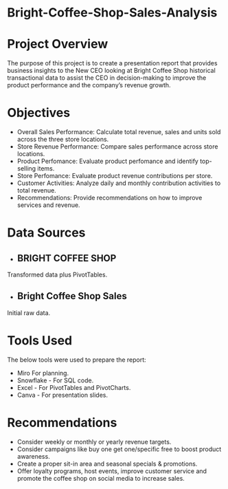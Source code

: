 # Bright-Coffee-Shop-Sales-Analysis

# Project Overview

The purpose of this project is to create a presentation report that provides business insights to the New CEO looking at Bright Coffee Shop historical transactional data to assist the CEO in decision-making to improve the product performance and the company’s revenue growth.

# Objectives

- Overall Sales Performance: Calculate total revenue, sales and units sold across the three        store locations.
- Store Revenue Performance: Compare sales performance across store locations.
- Product Perfomance: Evaluate product perfomance and identify top-selling items.
- Store Perfomance: Evaluate product revenue contributions per store.
- Customer Activities: Analyze daily and monthly contribution activities to total revenue.
- Recommendations: Provide recommendations on how to improve services and revenue.

# Data Sources

- ## BRIGHT COFFEE SHOP
Transformed data plus PivotTables.
- ## Bright Coffee Shop Sales
Initial raw data.

# Tools Used
The below tools were used to prepare the report: 

-  Miro  For planning.
- Snowflake - For SQL code.
- Excel - For PivotTables and PivotCharts.
- Canva - For presentation slides.

# Recommendations

- Consider weekly or monthly or yearly revenue targets.
- Consider campaigns like buy one get one/specific free to boost product awareness.
- Create a proper sit-in area and seasonal specials & promotions.
- Offer loyalty programs, host events, improve customer service and promote the coffee shop on     social media to increase sales.

